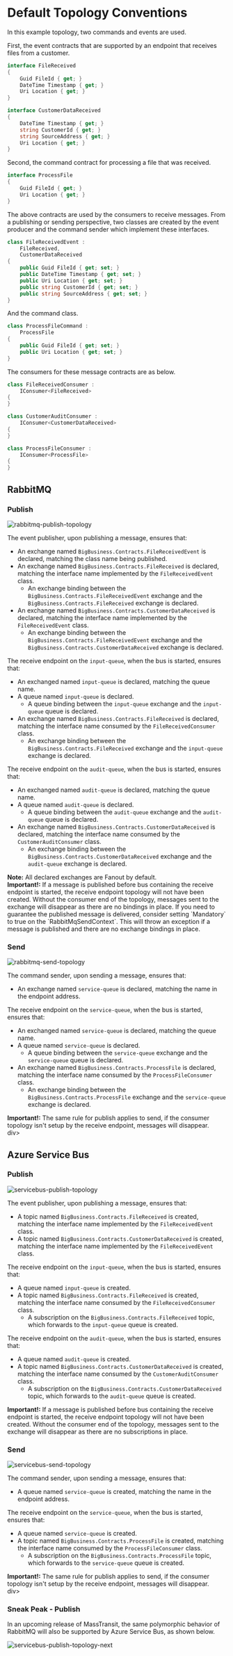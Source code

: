 # Default Topology Conventions

In this example topology, two commands and events are used.

First, the event contracts that are supported by an endpoint that receives files from a customer.

```csharp
interface FileReceived
{
    Guid FileId { get; }
    DateTime Timestamp { get; }
    Uri Location { get; }
}

interface CustomerDataReceived
{
    DateTime Timestamp { get; }
    string CustomerId { get; }
    string SourceAddress { get; }
    Uri Location { get; }
}
```

Second, the command contract for processing a file that was received.

```csharp
interface ProcessFile
{
    Guid FileId { get; }
    Uri Location { get; }
}
```

The above contracts are used by the consumers to receive messages. From a publishing or sending perspective, two classes are created by the event producer and the command sender which implement these interfaces.

```csharp
class FileReceivedEvent :
    FileReceived,
    CustomerDataReceived
{
    public Guid FileId { get; set; }
    public DateTime Timestamp { get; set; }
    public Uri Location { get; set; }
    public string CustomerId { get; set; }
    public string SourceAddress { get; set; }
}
```

And the command class.

```csharp
class ProcessFileCommand :
    ProcessFile
{
    public Guid FileId { get; set; }   
    public Uri Location { get; set; }
}
```

The consumers for these message contracts are as below.

```csharp
class FileReceivedConsumer :
    IConsumer<FileReceived>
{
}

class CustomerAuditConsumer :
    IConsumer<CustomerDataReceived>
{
}

class ProcessFileConsumer :
    IConsumer<ProcessFile>
{
}
```


## RabbitMQ

### Publish

![rabbitmq-publish-topology](images/rabbitmq-publish-topology.png)

The event publisher, upon publishing a message, ensures that:

- An exchange named `BigBusiness.Contracts.FileReceivedEvent` is declared, matching the class name being published.
- An exchange named `BigBusiness.Contracts.FileReceived` is declared, matching the interface name implemented by the `FileReceivedEvent` class.
  - An exchange binding between the `BigBusiness.Contracts.FileReceivedEvent` exchange and the `BigBusiness.Contracts.FileReceived` exchange is declared.
- An exchange named `BigBusiness.Contracts.CustomerDataReceived` is declared, matching the interface name implemented by the `FileReceivedEvent` class.
  - An exchange binding between the `BigBusiness.Contracts.FileReceivedEvent` exchange and the `BigBusiness.Contracts.CustomerDataReceived` exchange is declared.

The receive endpoint on the `input-queue`, when the bus is started, ensures that:

- An exchanged named `input-queue` is declared, matching the queue name.
- A queue named `input-queue` is declared.
  - A queue binding between the `input-queue` exchange and the `input-queue` queue is declared.
- An exchange named `BigBusiness.Contracts.FileReceived` is declared, matching the interface name consumed by the `FileReceivedConsumer` class.
  - An exchange binding between the `BigBusiness.Contracts.FileReceived` exchange and the `input-queue` exchange is declared.

The receive endpoint on the `audit-queue`, when the bus is started, ensures that:

- An exchanged named `audit-queue` is declared, matching the queue name.
- A queue named `audit-queue` is declared.
  - A queue binding between the `audit-queue` exchange and the `audit-queue` queue is declared.
- An exchange named `BigBusiness.Contracts.CustomerDataReceived` is declared, matching the interface name consumed by the `CustomerAuditConsumer` class.
  - An exchange binding between the `BigBusiness.Contracts.CustomerDataReceived` exchange and the `audit-queue` exchange is declared.

<div class="alert alert-info">
<b>Note:</b>
    All declared exchanges are Fanout by default.
</div>

<div class="alert alert-info">
<b>Important!:</b>
If a message is published before bus containing the receive endpoint is started, the receive endpoint topology will not have been created. Without the consumer end of the topology, messages sent to the exchange will disappear as there are no bindings in place. If you need to guarantee the published message is delivered, consider setting `Mandatory` to true on the `RabbitMqSendContext`. This will throw an exception if a message is published and there are no exchange bindings in place.
</div>

### Send

![rabbitmq-send-topology](images/rabbitmq-send-topology.png)

The command sender, upon sending a message, ensures that:

- An exchange named `service-queue` is declared, matching the name in the endpoint address.

The receive endpoint on the `service-queue`, when the bus is started, ensures that:

- An exchanged named `service-queue` is declared, matching the queue name.
- A queue named `service-queue` is declared.
  - A queue binding between the `service-queue` exchange and the `service-queue` queue is declared.
- An exchange named `BigBusiness.Contracts.ProcessFile` is declared, matching the interface name consumed by the `ProcessFileConsumer` class.
  - An exchange binding between the `BigBusiness.Contracts.ProcessFile` exchange and the `service-queue` exchange is declared.

<div class="alert alert-info">
<b>Important!:</b>
The same rule for publish applies to send, if the consumer topology isn't setup by the receive endpoint, messages will disappear.
</div>div>

## Azure Service Bus

### Publish

![servicebus-publish-topology](images/servicebus-publish-topology.png)

The event publisher, upon publishing a message, ensures that:

- A topic named `BigBusiness.Contracts.FileReceived` is created, matching the interface name implemented by the `FileReceivedEvent` class.
- A topic named `BigBusiness.Contracts.CustomerDataReceived` is created, matching the interface name implemented by the `FileReceivedEvent` class.

The receive endpoint on the `input-queue`, when the bus is started, ensures that:

- A queue named `input-queue` is created.
- A topic named `BigBusiness.Contracts.FileReceived` is created, matching the interface name consumed by the `FileReceivedConsumer` class.
  - A subscription on the `BigBusiness.Contracts.FileReceived` topic, which forwards to the `input-queue` queue is created.

The receive endpoint on the `audit-queue`, when the bus is started, ensures that:

- A queue named `audit-queue` is created.
- A topic named `BigBusiness.Contracts.CustomerDataReceived` is created, matching the interface name consumed by the `CustomerAuditConsumer` class.
  - A subscription on the `BigBusiness.Contracts.CustomerDataReceived` topic, which forwards to the `audit-queue` queue is created.

<div class="alert alert-info">
<b>Important!:</b>
If a message is published before bus containing the receive endpoint is started, the receive endpoint topology will not have been created. Without the consumer end of the topology, messages sent to the exchange will disappear as there are no subscriptions in place.
</div>

### Send

![servicebus-send-topology](images/servicebus-send-topology.png)

The command sender, upon sending a message, ensures that:

- A queue named `service-queue` is created, matching the name in the endpoint address.

The receive endpoint on the `service-queue`, when the bus is started, ensures that:

- A queue named `service-queue` is created.
- A topic named `BigBusiness.Contracts.ProcessFile` is created, matching the interface name consumed by the `ProcessFileConsumer` class.
  - A subscription on the `BigBusiness.Contracts.ProcessFile` topic, which forwards to the `service-queue` queue is created.

<div class="alert alert-info">
<b>Important!:</b>
The same rule for publish applies to send, if the consumer topology isn't setup by the receive endpoint, messages will disappear.
</div>div>


### Sneak Peak - Publish

In an upcoming release of MassTransit, the same polymorphic behavior of RabbitMQ will also be supported by Azure Service Bus, as shown below.

![servicebus-publish-topology-next](images/servicebus-publish-topology-next.png)




